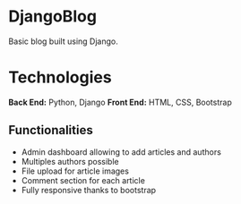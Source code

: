 # DjangoBlog

Basic blog built using Django.

# Technologies

**Back End:** Python, Django
**Front End:** HTML, CSS, Bootstrap

## Functionalities

- Admin dashboard allowing to add articles and authors
- Multiples authors possible
- File upload for article images
- Comment section for each article
- Fully responsive thanks to bootstrap

